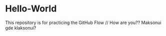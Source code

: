 # Hello-World
This repository is for practicing the GitHub Flow
// How are you??
Maksonui gde klaksonui?
